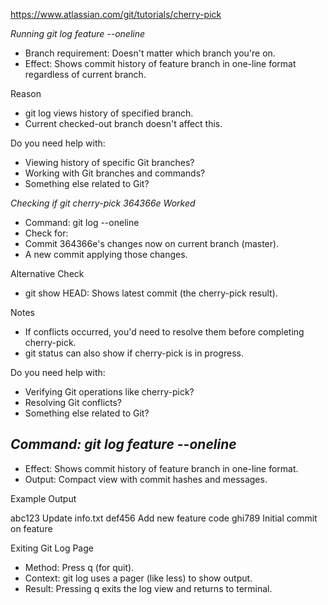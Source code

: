 https://www.atlassian.com/git/tutorials/cherry-pick


*Running git log feature --oneline*
- Branch requirement: Doesn't matter which branch you're on.
- Effect: Shows commit history of feature branch in one-line format regardless of current branch.

Reason
- git log <branch> views history of specified branch.
- Current checked-out branch doesn't affect this.

Do you need help with:
- Viewing history of specific Git branches?
- Working with Git branches and commands?
- Something else related to Git?

*Checking if git cherry-pick 364366e Worked*
- Command: git log --oneline
- Check for:
- Commit 364366e's changes now on current branch (master).
- A new commit applying those changes.

Alternative Check
- git show HEAD: Shows latest commit (the cherry-pick result).

Notes
- If conflicts occurred, you'd need to resolve them before completing cherry-pick.
- git status can also show if cherry-pick is in progress.

Do you need help with:
- Verifying Git operations like cherry-pick?
- Resolving Git conflicts?
- Something else related to Git?

## *Command: git log feature --oneline*
- Effect: Shows commit history of feature branch in one-line format.
- Output: Compact view with commit hashes and messages.

Example Output

abc123 Update info.txt
def456 Add new feature code
ghi789 Initial commit on feature


Exiting Git Log Page
- Method: Press q (for quit).
- Context: git log uses a pager (like less) to show output.
- Result: Pressing q exits the log view and returns to terminal.



